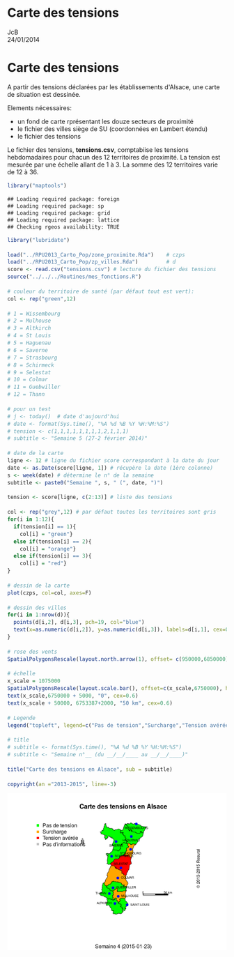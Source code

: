 # Carte des tensions
JcB  
24/01/2014  

Carte des tensions
========================================================

A partir des tensions déclarées par les établissements d'Alsace, une carte de situation est dessinée.

Elements nécessaires:

- un fond de carte rprésentant les douze secteurs de proximité
- le fichier des villes siège de SU (coordonnées en Lambert étendu)
- le fichier des tensions

Le fichier des tensions, __tensions.csv__, comptabiise les tensions hebdomadaires pour chacun des 12 territoires de proximité. La tension est mesurée par une échelle allant de 1 à 3. La somme des 12 territoires varie de 12 à 36.


```r
library("maptools")
```

```
## Loading required package: foreign
## Loading required package: sp
## Loading required package: grid
## Loading required package: lattice
## Checking rgeos availability: TRUE
```

```r
library("lubridate")

load("../RPU2013_Carto_Pop/zone_proximite.Rda")    # czps
load("../RPU2013_Carto_Pop/zp_villes.Rda")         # d
score <- read.csv("tensions.csv") # lecture du fichier des tensions
source("../../../Routines/mes_fonctions.R")                                         # copyright

# couleur du territoire de santé (par défaut tout est vert):
col <- rep("green",12)

# 1 = Wissembourg
# 2 = Mulhouse
# 3 = Altkirch
# 4 = St Louis
# 5 = Haguenau
# 6 = Saverne
# 7 = Strasbourg
# 8 = Schirmeck
# 9 = Selestat
# 10 = Colmar
# 11 = Guebwiller
# 12 = Thann

# pour un test
# j <- today()  # date d'aujourd'hui
# date <- format(Sys.time(), "%A %d %B %Y %H:%M:%S")
# tension <- c(1,1,1,1,1,1,1,1,2,1,1,1)
# subtitle <- "Semaine 5 (27-2 février 2014)"

# date de la carte
ligne <- 12 # ligne du fichier score correspondant à la date du jour
date <- as.Date(score[ligne, 1]) # récupère la date (1ère colonne)
s <- week(date) # détermine le n° de la semaine
subtitle <- paste0("Semaine ", s, " (", date, ")")

tension <- score[ligne, c(2:13)] # liste des tensions

col <- rep("grey",12) # par défaut toutes les territoires sont gris
for(i in 1:12){
  if(tension[i] == 1){
    col[i] = "green"}
  else if(tension[i] == 2){
    col[i] = "orange"}
  else if(tension[i] == 3){
    col[i] = "red"}
}

# dessin de la carte
plot(czps, col=col, axes=F)

# dessin des villes
for(i in 1:nrow(d)){
  points(d[i,2], d[i,3], pch=19, col="blue")
  text(x=as.numeric(d[i,2]), y=as.numeric(d[i,3]), labels=d[i,1], cex=0.6, pos=d[i,4])
}

# rose des vents
SpatialPolygonsRescale(layout.north.arrow(1), offset= c(950000,6850000), scale = 15000, col="grey",plot.grid=F)

# échelle
x_scale = 1075000
SpatialPolygonsRescale(layout.scale.bar(), offset=c(x_scale,6750000), height = 0.05, scale=50000, fill=c("transparent","black"), plot.grid=F)
text(x_scale,6750000 + 5000, "0", cex=0.6)
text(x_scale + 50000, 6753387+2000, "50 km", cex=0.6)

# Legende
legend("topleft", legend=c("Pas de tension","Surcharge","Tension avérée","Pas d'informations"), col=c("green","orange","red","grey"), pch=15, bty="n")

# title
# subtitle <- format(Sys.time(), "%A %d %B %Y %H:%M:%S")
# subtitle <- "Semaine n°__ (du __/__/____ au __/__/____)"

title("Carte des tensions en Alsace", sub = subtitle)

copyright(an ="2013-2015", line=-3)
```

![](carte_tensions_files/figure-html/zp_source-1.png) 
